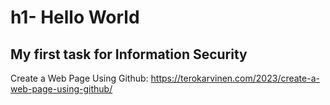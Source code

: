# h1- Hello World

## My first task for Information Security

Create a Web Page Using Github: https://terokarvinen.com/2023/create-a-web-page-using-github/
